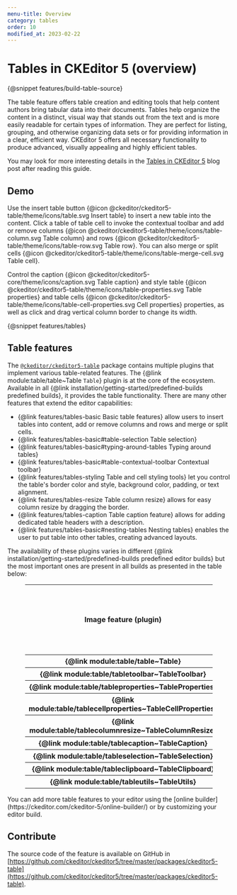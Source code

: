```yaml
---
menu-title: Overview
category: tables
order: 10
modified_at: 2023-02-22
---
```


# Tables in CKEditor 5 (overview)

{@snippet features/build-table-source}

The table feature offers table creation and editing tools that help content authors bring tabular data into their documents. Tables help organize the content in a distinct, visual way that stands out from the text and is more easily readable for certain types of information. They are perfect for listing, grouping, and otherwise organizing data sets or for providing information in a clear, efficient way. CKEditor 5 offers all necessary functionality to produce advanced, visually appealing and highly efficient tables.

You may look for more interesting details in the [Tables in CKEditor 5](https://ckeditor.com/blog/feature-of-the-month-tables-in-ckeditor-5/) blog post after reading this guide.

## Demo
Use the insert table button {@icon @ckeditor/ckeditor5-table/theme/icons/table.svg Insert table} to insert a new table into the content. Click a table of table cell to invoke the contextual toolbar and add or remove columns {@icon @ckeditor/ckeditor5-table/theme/icons/table-column.svg Table column} and rows {@icon @ckeditor/ckeditor5-table/theme/icons/table-row.svg Table row}. You can also merge or split cells {@icon @ckeditor/ckeditor5-table/theme/icons/table-merge-cell.svg Table cell}.

Control the caption {@icon @ckeditor/ckeditor5-core/theme/icons/caption.svg Table caption} and style table {@icon @ckeditor/ckeditor5-table/theme/icons/table-properties.svg Table properties} and table cells {@icon @ckeditor/ckeditor5-table/theme/icons/table-cell-properties.svg Cell properties} properties, as well as click and drag vertical column border to change its width.

{@snippet features/tables}

## Table features 

The [`@ckeditor/ckeditor5-table`](https://www.npmjs.com/package/@ckeditor/ckeditor5-table) package contains multiple plugins that implement various table-related features. The {@link module:table/table~Table `Table`} plugin is at the core of the ecosystem. Available in all {@link installation/getting-started/predefined-builds predefined builds}, it provides the table functionality. There are many other features that extend the editor capabilities:

* {@link features/tables-basic Basic table features} allow users to insert tables into content, add or remove columns and rows and merge or split cells.
* {@link features/tables-basic#table-selection Table selection}
* {@link features/tables-basic#typing-around-tables Typing around tables}
* {@link features/tables-basic#table-contextual-toolbar Contextual toolbar}
* {@link features/tables-styling Table and cell styling tools} let you control the table's border color and style, background color, padding, or text alignment.
* {@link features/tables-resize Table column resize} allows for easy column resize by dragging the border.
* {@link features/tables-caption Table caption feature} allows for adding dedicated table headers with a description.
* {@link features/tables-basic#nesting-tables Nesting tables} enables the user to put table into other tables, creating advanced layouts.


The availability of these plugins varies in different {@link installation/getting-started/predefined-builds predefined editor builds} but the most important ones are present in all builds as presented in the table below:

<figure class="table">
	<table style="text-align: center">
		<thead>
			<tr>
				<th rowspan="2"  style="vertical-align: middle">Image feature (plugin)</th>
				<th colspan="6">Predefined editor build</th>
			</tr>
			<tr>
				<th>{@link installation/getting-started/predefined-builds#classic-editor Classic}</th>
				<th>{@link installation/getting-started/predefined-builds#inline-editor Inline}</th>
				<th>{@link installation/getting-started/predefined-builds#balloon-editor Balloon}</th>
				<th>{@link installation/getting-started/predefined-builds#balloon-block-editor Balloon block}</th>
				<th>{@link installation/getting-started/predefined-builds#document-editor Document}</th>
				<th>{@link installation/getting-started/predefined-builds#superbuild Superbuild}</th>
			</tr>
		</thead>
		<tbody>
			<tr>
				<th>{@link module:table/table~Table}</th>
				<td>✅</td>
				<td>✅</td>
				<td>✅</td>
				<td>✅</td>
				<td>✅</td>
				<td>✅</td>
			</tr>
			<tr>
				<th>{@link module:table/tabletoolbar~TableToolbar}</th>
				<td>✅</td>
				<td>✅</td>
				<td>✅</td>
				<td>✅</td>
				<td>✅</td>
				<td>✅</td>
			</tr>
			<tr>
				<th>{@link module:table/tableproperties~TableProperties}</th>
				<td>❌</td>
				<td>❌</td>
				<td>❌</td>
				<td>❌</td>
				<td>❌</td>
				<td>❌</td>
			</tr>
			<tr>
				<th>{@link module:table/tablecellproperties~TableCellProperties}</th>
				<td>❌</td>
				<td>❌</td>
				<td>❌</td>
				<td>❌</td>
				<td>❌</td>
				<td>❌</td>
			</tr>
			<tr>
				<th>{@link module:table/tablecolumnresize~TableColumnResize}</th>
				<td>❌</td>
				<td>❌</td>
				<td>❌</td>
				<td>❌</td>
				<td>❌</td>
				<td>❌</td>
			</tr>
			<tr>
				<th>{@link module:table/tablecaption~TableCaption}</th>
				<td>❌</td>
				<td>❌</td>
				<td>❌</td>
				<td>❌</td>
				<td>❌</td>
				<td>❌</td>
			</tr>
			<tr>
				<th>{@link module:table/tableselection~TableSelection}</th>
				<td>✅</td>
				<td>✅</td>
				<td>✅</td>
				<td>✅</td>
				<td>✅</td>
				<td>✅</td>
			</tr>
			<tr>
				<th>{@link module:table/tableclipboard~TableClipboard}</th>
				<td>✅</td>
				<td>✅</td>
				<td>✅</td>
				<td>✅</td>
				<td>✅</td>
				<td>✅</td>
			</tr>
			<tr>
				<th>{@link module:table/tableutils~TableUtils}</th>
				<td>✅</td>
				<td>✅</td>
				<td>✅</td>
				<td>✅</td>
				<td>✅</td>
				<td>✅</td>
			</tr>
		</tbody>
	</table>
</figure>

<info-box>
	You can add more table features to your editor using the [online builder](https://ckeditor.com/ckeditor-5/online-builder/) or by customizing your editor build.
</info-box>

## Contribute

The source code of the feature is available on GitHub in [https://github.com/ckeditor/ckeditor5/tree/master/packages/ckeditor5-table](https://github.com/ckeditor/ckeditor5/tree/master/packages/ckeditor5-table).
